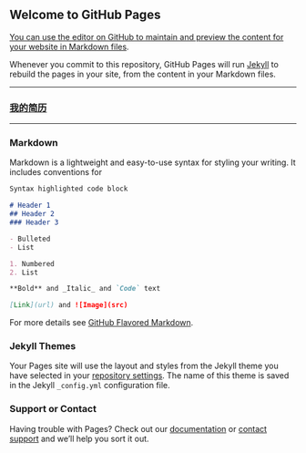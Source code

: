## Welcome to GitHub Pages

[You can use the editor on GitHub to maintain and preview the content for your website in Markdown files](https://github.com/ParkerWen/ParkerWen.github.io/edit/master/index.md).

Whenever you commit to this repository, GitHub Pages will run [Jekyll](https://jekyllrb.com/) to rebuild the pages in your site, from the content in your Markdown files.
<hr/>

### [我的简历](https://github.com/ParkerWen/ParkerWen.github.io/edit/master/content/cv.md)
<hr/>

### Markdown

Markdown is a lightweight and easy-to-use syntax for styling your writing. It includes conventions for

```markdown
Syntax highlighted code block

# Header 1
## Header 2
### Header 3

- Bulleted
- List

1. Numbered
2. List

**Bold** and _Italic_ and `Code` text

[Link](url) and ![Image](src)
```

For more details see [GitHub Flavored Markdown](https://guides.github.com/features/mastering-markdown/).

### Jekyll Themes

Your Pages site will use the layout and styles from the Jekyll theme you have selected in your [repository settings](https://github.com/ParkerWen/ParkerWen.github.io/settings). The name of this theme is saved in the Jekyll `_config.yml` configuration file.

### Support or Contact

Having trouble with Pages? Check out our [documentation](https://help.github.com/categories/github-pages-basics/) or [contact support](https://github.com/contact) and we’ll help you sort it out.
